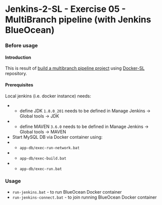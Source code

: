 # Jenkins-2-SL - Exercise 05 - MultiBranch pipeline (with Jenkins BlueOcean)

### Before usage

#### Introduction
This is result of [build a multibranch pipeline project](https://jenkins.io/doc/tutorials/build-a-multibranch-pipeline-project/)
using [Docker-SL](https://github.com/pduleba/Docker-SL) repository.

#### Prerequisites
Local jenkins (i.e. docker instance) needs:
* * define JDK `1.8.0_201` needs to be defined in Manage Jenkins -> Global tools -> JDK
* * define MAVEN `3.6.0` needs to be defined in Manage Jenkins -> Global tools -> MAVEN
* Start MySQL DB via Docker container using:
* * `app-db/exec-run-network.bat`
* * `app-db/exec-build.bat`
* * `app-db/exec-run.bat`


### Usage
* `run-jenkins.bat` - to run BlueOcean Docker container
* `run-jenkins-connect.bat` - to join running BlueOcean Docker container
